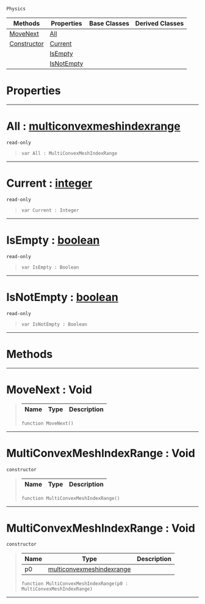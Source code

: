  `Physics`

|Methods|Properties|Base Classes|Derived Classes|
|---|---|---|---|
|[ MoveNext](https://github.com/ZilchEngine/ZilchDocs/blob/master/code_reference/class_reference/multiconvexmeshindexrange.markdown#movenext-void)|[ All](https://github.com/ZilchEngine/ZilchDocs/blob/master/code_reference/class_reference/multiconvexmeshindexrange.markdown#all-zilch-engine-document)| | |
|[ Constructor](https://github.com/ZilchEngine/ZilchDocs/blob/master/code_reference/class_reference/multiconvexmeshindexrange.markdown#multiconvexmeshindexrang)|[ Current](https://github.com/ZilchEngine/ZilchDocs/blob/master/code_reference/class_reference/multiconvexmeshindexrange.markdown#current-zilch-engine-docu)| | |
| |[ IsEmpty](https://github.com/ZilchEngine/ZilchDocs/blob/master/code_reference/class_reference/multiconvexmeshindexrange.markdown#isempty-zilch-engine-docu)| | |
| |[ IsNotEmpty](https://github.com/ZilchEngine/ZilchDocs/blob/master/code_reference/class_reference/multiconvexmeshindexrange.markdown#isnotempty-zilch-engine-d)| | |


 #  Properties


---  
 #  All : [multiconvexmeshindexrange](https://github.com/ZilchEngine/ZilchDocs/blob/master/code_reference/class_reference/multiconvexmeshindexrange.markdown)

 `read-only`

> 
> ``` lang=cpp, name=Nada
> var All : MultiConvexMeshIndexRange


---  
 #  Current : [integer](https://github.com/ZilchEngine/ZilchDocs/blob/master/code_reference/nada_base_types/integer.markdown)

 `read-only`

> 
> ``` lang=cpp, name=Nada
> var Current : Integer


---  
 #  IsEmpty : [boolean](https://github.com/ZilchEngine/ZilchDocs/blob/master/code_reference/nada_base_types/boolean.markdown)

 `read-only`

> 
> ``` lang=cpp, name=Nada
> var IsEmpty : Boolean


---  
 #  IsNotEmpty : [boolean](https://github.com/ZilchEngine/ZilchDocs/blob/master/code_reference/nada_base_types/boolean.markdown)

 `read-only`

> 
> ``` lang=cpp, name=Nada
> var IsNotEmpty : Boolean


---  
 #  Methods


---  
 #  MoveNext : Void

> 
> |Name|Type|Description|
> |---|---|---|
> ``` lang=cpp, name=Nada
> function MoveNext()
> ``` 


---  
 #  MultiConvexMeshIndexRange : Void

 `constructor`

> 
> |Name|Type|Description|
> |---|---|---|
> ``` lang=cpp, name=Nada
> function MultiConvexMeshIndexRange()
> ``` 


---  
 #  MultiConvexMeshIndexRange : Void

 `constructor`

> 
> |Name|Type|Description|
> |---|---|---|
> |p0|[multiconvexmeshindexrange](https://github.com/ZilchEngine/ZilchDocs/blob/master/code_reference/class_reference/multiconvexmeshindexrange.markdown)| |
> ``` lang=cpp, name=Nada
> function MultiConvexMeshIndexRange(p0 : MultiConvexMeshIndexRange)
> ``` 


---  
 

 
